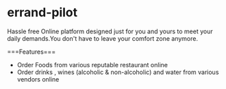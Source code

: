 # errand-pilot
Hassle free Online platform designed just for you and yours to meet your daily demands.You don't have to leave your comfort zone anymore.

===Features===

- Order Foods from various reputable restaurant online
- Order drinks , wines (alcoholic & non-alcoholic) and water from various vendors online
